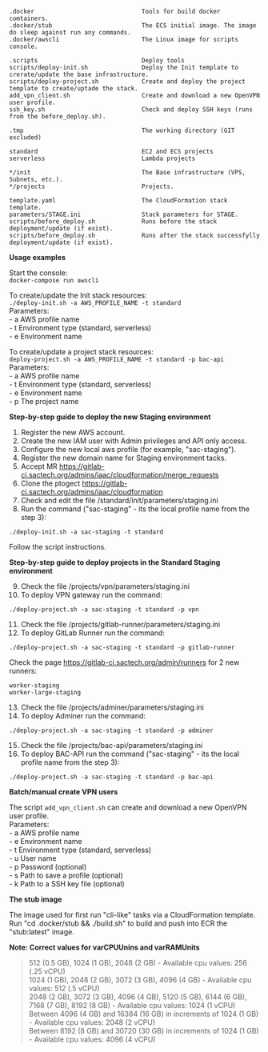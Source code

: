 ```
.docker                              Tools for build docker comtainers.
.docker/stub                         The ECS initial image. The image do sleep against run any commands.
.docker/awscli                       The Linux image for scripts console.

.scripts                             Deploy tools
scripts/deploy-init.sh               Deploy the Init template to crerate/update the base infrastructure.
scripts/deploy-project.sh            Create and deploy the project template to create/uptade the stack.
add_vpn_client.sh                    Create and download a new OpenVPN user profile.
ssh_key.sh                           Check and deploy SSH keys (runs from the before_deploy.sh).

.tmp                                 The working directory (GIT excluded)

standard                             EC2 and ECS projects
serverless                           Lambda projects

*/init                               The Base infrastructure (VPS, Subnets, etc.).
*/projects                           Projects.

template.yaml                        The CloudFormation stack template.
parameters/STAGE.ini                 Stack parameters for STAGE.
scripts/before_deploy.sh             Runs before the stack deployment/update (if exist).
scripts/before_deploy.sh             Runs after the stack successfylly deployment/update (if exist).

```

**Usage examples**

Start the console:  
```docker-compose run awscli```

To create/update the Init stack resources:  
```./deploy-init.sh -a AWS_PROFILE_NAME -t standard```  
Parameters:  
  \- a AWS profile name  
  \- t Environment type (standard, serverless)  
  \- e Environment name  

To create/update a project stack resources:  
```deploy-project.sh -a AWS_PROFILE_NAME -t standard -p bac-api```  
Parameters:  
  \- a AWS profile name  
  \- t Environment type (standard, serverless)  
  \- e Environment name  
  \- p The project name  

**Step-by-step guide to deploy the new Staging environment**

1. Register the new AWS account.
2. Create the new IAM user with Admin privileges and API only access.
3. Configure the new local aws profile (for example, "sac-staging").
4. Register the new domain name for Staging environment tacks.
5. Accept MR https://gitlab-ci.sactech.org/admins/iaac/cloudformation/merge_requests
6. Clone the ptogect https://gitlab-ci.sactech.org/admins/iaac/cloudformation
7. Check and edit the file /standard/init/parameters/staging.ini
8. Run the command ("sac-staging" - its the local profile name from the step 3):
```
./deploy-init.sh -a sac-staging -t standard 
```
Follow the script instructions.  

**Step-by-step guide to deploy projects in the Standard Staging environment**

9. Check the file /projects/vpn/parameters/staging.ini
10. To deploy VPN gateway run the command:  
```
./deploy-project.sh -a sac-staging -t standard -p vpn
```
11. Check the file /projects/gitlab-runner/parameters/staging.ini
12. To deploy GitLab Runner run the command:  
```
./deploy-project.sh -a sac-staging -t standard -p gitlab-runner
```
Check the page https://gitlab-ci.sactech.org/admin/runners for 2 new runners:  

```worker-staging```  
```worker-large-staging```  

13. Check the file /projects/adminer/parameters/staging.ini  
14. To deploy Adminer run the command:  
```
./deploy-project.sh -a sac-staging -t standard -p adminer
```
15. Check the file /projects/bac-api/parameters/staging.ini
16. To deploy BAC-API run the command ("sac-staging" - its the local profile name from the step 3):  
```
./deploy-project.sh -a sac-staging -t standard -p bac-api
```
**Batch/manual create VPN users**

The script ```add_vpn_client.sh``` can create and download a new OpenVPN user profile.  
Parameters:  
  \- a AWS profile name  
  \- e Environment name  
  \- t Environment type (standard, serverless)  
  \- u User name  
  \- p Password (optional)  
  \- s Path to save a profile (optional)  
  \- k Path to a SSH key file (optional)  

**The stub image**

The image used for first run "cli-like" tasks via a CloudFormation template.  
Run "cd .docker/stub && ./build.sh" to build and push into ECR the "stub:latest" image.  

**Note: Correct values for varCPUUnins and varRAMUnits**

> 512 (0.5 GB), 1024 (1 GB), 2048 (2 GB) - Available cpu values: 256 (.25 vCPU)  
> 1024 (1 GB), 2048 (2 GB), 3072 (3 GB), 4096 (4 GB) - Available cpu values: 512 (.5 vCPU)  
> 2048 (2 GB), 3072 (3 GB), 4096 (4 GB), 5120 (5 GB), 6144 (6 GB), 7168 (7 GB), 8192 (8 GB) - Available cpu values: 1024 (1 vCPU)  
> Between 4096 (4 GB) and 16384 (16 GB) in increments of 1024 (1 GB) - Available cpu values: 2048 (2 vCPU)  
> Between 8192 (8 GB) and 30720 (30 GB) in increments of 1024 (1 GB) - Available cpu values: 4096 (4 vCPU)  
